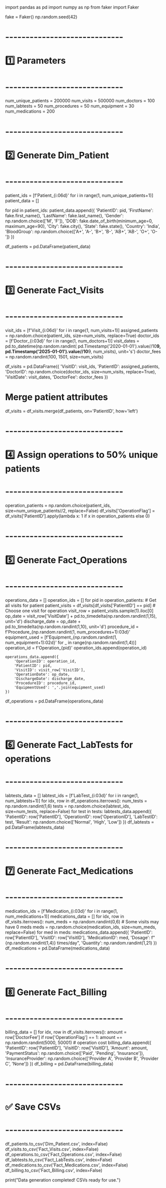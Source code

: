 import pandas as pd
import numpy as np
from faker import Faker

fake = Faker()
np.random.seed(42)

# -----------------------------
# 1️⃣ Parameters
# -----------------------------
num_unique_patients = 200000
num_visits = 500000
num_doctors = 100
num_labtests = 50
num_procedures = 50
num_equipment = 30
num_medications = 200

# -----------------------------
# 2️⃣ Generate Dim_Patient
# -----------------------------
patient_ids = [f'Patient_{i:06d}' for i in range(1, num_unique_patients+1)]
patient_data = []

for pid in patient_ids:
    patient_data.append({
        'PatientID': pid,
        'FirstName': fake.first_name(),
        'LastName': fake.last_name(),
        'Gender': np.random.choice(['M', 'F']),
        'DOB': fake.date_of_birth(minimum_age=0, maximum_age=90),
        'City': fake.city(),
        'State': fake.state(),
        'Country': 'India',
        'BloodGroup': np.random.choice(['A+', 'A-', 'B+', 'B-', 'AB+', 'AB-', 'O+', 'O-'])
    })

df_patients = pd.DataFrame(patient_data)

# -----------------------------
# 3️⃣ Generate Fact_Visits
# -----------------------------
visit_ids = [f'Visit_{i:06d}' for i in range(1, num_visits+1)]
assigned_patients = np.random.choice(patient_ids, size=num_visits, replace=True)
doctor_ids = [f'Doctor_{i:03d}' for i in range(1, num_doctors+1)]
visit_dates = pd.to_datetime(np.random.randint(
    pd.Timestamp('2020-01-01').value//10**9,
    pd.Timestamp('2025-01-01').value//10**9,
    num_visits), unit='s')
doctor_fees = np.random.randint(100, 1501, size=num_visits)

df_visits = pd.DataFrame({
    'VisitID': visit_ids,
    'PatientID': assigned_patients,
    'DoctorID': np.random.choice(doctor_ids, size=num_visits, replace=True),
    'VisitDate': visit_dates,
    'DoctorFee': doctor_fees
})

# Merge patient attributes
df_visits = df_visits.merge(df_patients, on='PatientID', how='left')

# -----------------------------
# 4️⃣ Assign operations to 50% unique patients
# -----------------------------
operation_patients = np.random.choice(patient_ids, size=num_unique_patients//2, replace=False)
df_visits['OperationFlag'] = df_visits['PatientID'].apply(lambda x: 1 if x in operation_patients else 0)

# -----------------------------
# 5️⃣ Generate Fact_Operations
# -----------------------------
operations_data = []
operation_ids = []
for pid in operation_patients:
    # Get all visits for patient
    patient_visits = df_visits[df_visits['PatientID'] == pid]
    # Choose one visit for operation
    visit_row = patient_visits.sample(1).iloc[0]
    op_date = visit_row['VisitDate'] + pd.to_timedelta(np.random.randint(1,15), unit='d')
    discharge_date = op_date + pd.to_timedelta(np.random.randint(1,10), unit='d')
    procedure_id = f'Procedure_{np.random.randint(1, num_procedures+1):03d}'
    equipment_used = [f'Equipment_{np.random.randint(1, num_equipment+1):02d}' for _ in range(np.random.randint(1,4))]
    operation_id = f'Operation_{pid}'
    operation_ids.append(operation_id)
    
    operations_data.append({
        'OperationID': operation_id,
        'PatientID': pid,
        'VisitID': visit_row['VisitID'],
        'OperationDate': op_date,
        'DischargeDate': discharge_date,
        'ProcedureID': procedure_id,
        'EquipmentUsed': ','.join(equipment_used)
    })

df_operations = pd.DataFrame(operations_data)

# -----------------------------
# 6️⃣ Generate Fact_LabTests for operations
# -----------------------------
labtests_data = []
labtest_ids = [f'LabTest_{i:03d}' for i in range(1, num_labtests+1)]
for idx, row in df_operations.iterrows():
    num_tests = np.random.randint(1,6)
    tests = np.random.choice(labtest_ids, size=num_tests, replace=False)
    for test in tests:
        labtests_data.append({
            'PatientID': row['PatientID'],
            'OperationID': row['OperationID'],
            'LabTestID': test,
            'Result': np.random.choice(['Normal', 'High', 'Low'])
        })
df_labtests = pd.DataFrame(labtests_data)

# -----------------------------
# 7️⃣ Generate Fact_Medications
# -----------------------------
medication_ids = [f'Medication_{i:03d}' for i in range(1, num_medications+1)]
medications_data = []
for idx, row in df_visits.iterrows():
    num_meds = np.random.randint(0,6)  # Some visits may have 0 meds
    meds = np.random.choice(medication_ids, size=num_meds, replace=False)
    for med in meds:
        medications_data.append({
            'PatientID': row['PatientID'],
            'VisitID': row['VisitID'],
            'MedicationID': med,
            'Dosage': f"{np.random.randint(1,4)} times/day",
            'Quantity': np.random.randint(1,21)
        })
df_medications = pd.DataFrame(medications_data)

# -----------------------------
# 8️⃣ Generate Fact_Billing
# -----------------------------
billing_data = []
for idx, row in df_visits.iterrows():
    amount = row['DoctorFee']
    if row['OperationFlag'] == 1:
        amount += np.random.randint(5000, 50001)  # operation cost
    billing_data.append({
        'PatientID': row['PatientID'],
        'VisitID': row['VisitID'],
        'Amount': amount,
        'PaymentStatus': np.random.choice(['Paid', 'Pending', 'Insurance']),
        'InsuranceProvider': np.random.choice(['Provider A', 'Provider B', 'Provider C', 'None'])
    })
df_billing = pd.DataFrame(billing_data)

# -----------------------------
# ✅ Save CSVs
# -----------------------------
df_patients.to_csv('Dim_Patient.csv', index=False)
df_visits.to_csv('Fact_Visits.csv', index=False)
df_operations.to_csv('Fact_Operations.csv', index=False)
df_labtests.to_csv('Fact_LabTests.csv', index=False)
df_medications.to_csv('Fact_Medications.csv', index=False)
df_billing.to_csv('Fact_Billing.csv', index=False)

print("Data generation completed! CSVs ready for use.")
